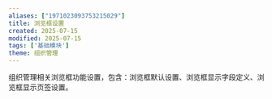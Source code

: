 ```yaml
---
aliases: ["1971023093753215029"]
title: 浏览框设置
created: 2025-07-15
modified: 2025-07-15
tags: ['基础模块']
theme: 组织管理
---
```


组织管理相关浏览框功能设置，包含：浏览框默认设置、浏览框显示字段定义、浏览框显示页签设置。
